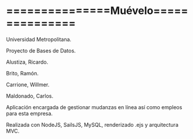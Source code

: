 # **===============Muévelo===============**

Universidad Metropolitana.

Proyecto de Bases de Datos.

Alustiza, Ricardo.

Brito, Ramón.

Carrione, Willmer.

Maldonado, Carlos.


Aplicación encargada de gestionar mudanzas en línea así como empleos para esta empresa.

Realizada con NodeJS, SailsJS, MySQL, renderizado .ejs y arquitectura MVC.
